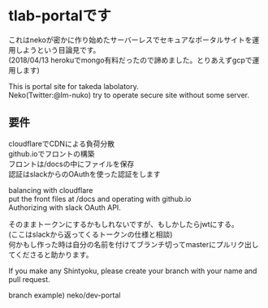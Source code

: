 # tlab-portalです

これはnekoが密かに作り始めたサーバーレスでセキュアなポータルサイトを運用しようという目論見です。  
(2018/04/13 herokuでmongo有料だったので諦めました。とりあえずgcpで運用します)  

This is portal site for takeda labolatory.  
Neko(Twitter:@Im-nuko) try to operate secure site without some server.  

## 要件
cloudflareでCDNによる負荷分散   
github.ioでフロントの構築  
フロントは/docsの中にファイルを保存  
認証はslackからのOAuthを使った認証をします  

balancing with cloudflare  
put the front files at /docs and operating with github.io  
Authorizing with slack OAuth API.  

そのままトークンにするかもしれないですが、もしかしたらjwtにする。  
(ここはslackから返ってくるトークンの仕様と相談)  
何かもし作った時は自分の名前を付けてブランチ切ってmasterにプルリク出してくださると助かります。  

If you make any Shintyoku, please create your branch with your name and pull request.  

branch example) neko/dev-portal  
